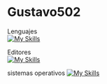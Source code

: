 # Gustavo502
Lenguajes  
[![My Skills](https://skillicons.dev/icons?i=js,java,html,css,cpp,c,py,mysql,godot,unity)](https://skillicons.dev)

Editores  
[![My Skills](https://skillicons.dev/icons?i=sublime,vscode,visualstudio)](https://skillicons.dev)


sistemas operativos
[![My Skills](https://skillicons.dev/icons?i=windows)](https://skillicons.dev)
